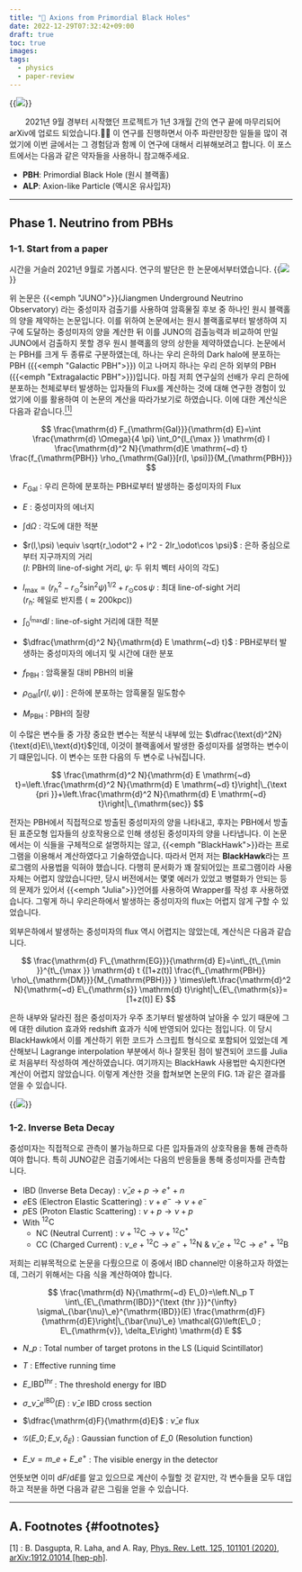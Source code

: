 ```yaml
---
title: "🌠 Axions from Primordial Black Holes"
date: 2022-12-29T07:32:42+09:00
draft: true
toc: true
images:
tags:
  - physics
  - paper-review
---
```


{{<img src="/posts/images/007_01_abstract.png" caption="[arXiv:2212.11977](https://arxiv.org/abs/2212.11977)">}}

&emsp;&emsp;2021년 9월 경부터 시작했던 프로젝트가 1년 3개월 간의 연구 끝에 마무리되어 arXiv에 업로드 되었습니다.🥳🥳 이 연구를 진행하면서 아주 파란만장한 일들을 많이 겪었기에 이번 글에서는 그 경험담과 함께 이 연구에 대해서 리뷰해보려고 합니다. 이 포스트에서는 다음과 같은 약자들을 사용하니 참고해주세요.

* **PBH**: Primordial Black Hole (원시 블랙홀)
* **ALP**: Axion-like Particle (액시온 유사입자)

-----

## Phase 1. Neutrino from PBHs

### 1-1. Start from a paper

시간을 거슬러 2021년 9월로 가봅시다. 연구의 발단은 한 논문에서부터였습니다.
{{<img src="/posts/images/007_02_juno.png" caption="[arXiv:2010.16053](https://arxiv.org/abs/2010.16053)">}}

위 논문은 {{<emph "JUNO">}}(Jiangmen Underground Neutrino Observatory) 라는 중성미자 검출기를 사용하여 암흑물질 후보 중 하나인 원시 블랙홀의 양을 제약하는 논문입니다. 이를 위하여 논문에서는 원시 블랙홀로부터 발생하여 지구에 도달하는 중성미자의 양을 계산한 뒤 이를 JUNO의 검출능력과 비교하여 만일 JUNO에서 검출하지 못할 경우 원시 블랙홀의 양의 상한을 제약하였습니다. 논문에서는 PBH를 크게 두 종류로 구분하였는데, 하나는 우리 은하의 Dark halo에 분포하는 PBH ({{<emph "Galactic PBH">}}) 이고 나머지 하나는 우리 은하 외부의 PBH ({{<emph "Extragalactic PBH">}})입니다. 마침 저희 연구실의 선배가 우리 은하에 분포하는 천체로부터 발생하는 입자들의 Flux를 계산하는 것에 대해 연구한 경험이 있었기에 이를 활용하여 이 논문의 계산을 따라가보기로 하였습니다. 이에 대한 계산식은 다음과 같습니다.[${}^{[1]}$](#footnotes)

$$
\frac{\mathrm{d} F_{\mathrm{Gal}}}{\mathrm{d} E}=\int \frac{\mathrm{d} \Omega}{4 \pi} \int_0^{l_{\max }} \mathrm{d} l \frac{\mathrm{d}^2 N}{\mathrm{d}E \mathrm{~d} t} \frac{f_{\mathrm{PBH}} \rho_{\mathrm{Gal}}[r(l, \psi)]}{M_{\mathrm{PBH}}}
$$

* $F_{\mathrm{Gal}}$ : 우리 은하에 분포하는 PBH로부터 발생하는 중성미자의 Flux

* $E$ : 중성미자의 에너지

* $\displaystyle \int \text{d}\Omega$ : 각도에 대한 적분

* $r(l,\psi) \equiv \sqrt{r_\odot^2 + l^2 - 2lr_\odot\cos \psi}$ : 은하 중심으로부터 지구까지의 거리  
($l$: PBH의 line-of-sight 거리, $\psi$: 두 위치 벡터 사이의 각도)

* $l_{\max } = (r_h^2 - r_\odot^2 \sin^2 \psi)^{1/2} + r_\odot \cos\psi$ : 최대 line-of-sight 거리  
($r_h$: 헤일로 반지름 ($\approx 200\text{kpc}$))

* $\displaystyle \int_0^{l_{\max }} \text{d} l$ : line-of-sight 거리에 대한 적분

* $\dfrac{\mathrm{d}^2 N}{\mathrm{d} E \mathrm{~d} t}$ : PBH로부터 발생하는 중성미자의 에너지 및 시간에 대한 분포

* $f_{\mathrm{PBH}}$ : 암흑물질 대비 PBH의 비율

* $\rho_{\mathrm{Gal}}[r(l,\psi)]$ : 은하에 분포하는 암흑물질 밀도함수

* $M_{\mathrm{PBH}}$ : PBH의 질량

이 수많은 변수들 중 가장 중요한 변수는 적분식 내부에 있는 $\dfrac{\text{d}^2N}{\text{d}E\\,\text{d}t}$인데, 이것이 블랙홀에서 발생한 중성미자를 설명하는 변수이기 떄문입니다. 이 변수는 또한 다음의 두 변수로 나눠집니다.

$$
\frac{\mathrm{d}^2 N}{\mathrm{d} E \mathrm{~d} t}=\left.\frac{\mathrm{d}^2 N}{\mathrm{d} E \mathrm{~d} t}\right|\_{\text {pri }}+\left.\frac{\mathrm{d}^2 N}{\mathrm{d} E \mathrm{~d} t}\right|\_{\mathrm{sec}}
$$

전자는 PBH에서 직접적으로 방출된 중성미자의 양을 나타내고, 후자는 PBH에서 방출된 표준모형 입자들의 상호작용으로 인해 생성된 중성미자의 양을 나타냅니다. 이 논문에서는 이 식들을 구체적으로 설명하지는 않고, {{<emph "BlackHawk">}}라는 프로그램을 이용해서 계산하였다고 기술하였습니다. 따라서 먼저 저는 **BlackHawk**라는 프로그램의 사용법을 익혀야 했습니다. 다행히 문서화가 꽤 잘되어있는 프로그램이라 사용 자체는 어렵지 않았습니다만, 당시 버전에서는 몇몇 에러가 있었고 병렬화가 안되는 등의 문제가 있어서 {{<emph "Julia">}}언어를 사용하여 Wrapper를 작성 후 사용하였습니다. 그렇게 하니 우리은하에서 발생하는 중성미자의 flux는 어렵지 않게 구할 수 있었습니다.

외부은하에서 발생하는 중성미자의 flux 역시 어렵지는 않았는데, 계산식은 다음과 같습니다.

$$
\frac{\mathrm{d} F\_{\mathrm{EG}}}{\mathrm{d} E}=\int\_{t\_{\min }}^{t\_{\max }} \mathrm{d} t {[1+z(t)] \frac{f\_{\mathrm{PBH}} \rho\_{\mathrm{DM}}}{M_{\mathrm{PBH}}} } \times\left.\frac{\mathrm{d}^2 N}{\mathrm{~d} E\_{\mathrm{s}} \mathrm{d} t}\right|\_{E\_{\mathrm{s}}=[1+z(t)] E}
$$

은하 내부와 달라진 점은 중성미자가 우주 초기부터 발생하여 날아올 수 있기 때문에 그에 대한 dilution 효과와 redshift 효과가 식에 반영되어 있다는 점입니다. 이 당시 BlackHawk에서 이를 계산하기 위한 코드가 스크립트 형식으로 포함되어 있었는데 계산해보니 Lagrange interpolation 부분에서 하나 잘못된 점이 발견되어 코드를 Julia로 처음부터 작성하여 계산하였습니다. 여기까지는 BlackHawk 사용법만 숙지한다면 계산이 어렵지 않았습니다. 이렇게 계산한 것을 합쳐보면 논문의 FIG. 1과 같은 결과를 얻을 수 있습니다.

{{<img src="/posts/images/007_03_juno_dFdE.png" caption="FIG. 1 in 2010.16053">}}


### 1-2. Inverse Beta Decay

중성미자는 직접적으로 관측이 불가능하므로 다른 입자들과의 상호작용을 통해 관측하여야 합니다. 특히 JUNO같은 검출기에서는 다음의 반응들을 통해 중성미자를 관측합니다.

* IBD (Inverse Beta Decay) : $\bar{\nu}\_e+p \rightarrow e^{+}+n$
* $e$ES (Electron Elastic Scattering) : $\nu + e^{-} \rightarrow \nu + e^{-}$
* $p$ES (Proton Elastic Scattering) : $\nu + p \rightarrow \nu + p$
* With ${}^{12}\mathrm{C}$
  * NC (Neutral Current) : $\nu + {}^{12}\mathrm{C} \rightarrow \nu + {}^{12}\mathrm{C}^*$
  * CC (Charged Current) : $\nu\_e + {}^{12}\mathrm{C} \rightarrow e^{-} + {}^{12}\mathrm{N}$ & $\bar{\nu}\_e + {}^{12}\mathrm{C} \rightarrow e^{+} + {}^{12}\mathrm{B}$

저희는 리뷰목적으로 논문을 다뤘으므로 이 중에서 IBD channel만 이용하고자 하였는데, 그러기 위해서는 다음 식을 계산하여야 합니다.

$$
\frac{\mathrm{d} N}{\mathrm{~d} E\_0}=\left.N\_p T \int\_{E\_{\mathrm{IBD}}^{\text {thr }}}^{\infty} \sigma\_{\bar{\nu}\_e}^{\mathrm{IBD}}(E) \frac{\mathrm{d}F}{\mathrm{d}E}\right|\_{\bar{\nu}\_e} \mathcal{G}\left(E\_0 ; E\_{\mathrm{v}}, \delta_E\right) \mathrm{d} E
$$

* $N\_p$ : Total number of target protons in the LS (Liquid Scintillator)

* $T$ : Effective running time

* $E\_{\mathrm{IBD}}^{\text {thr }}$ : The threshold energy for IBD

* $\sigma\_{\bar{\nu}\_e}^{\mathrm{IBD}}(E)$ : $\bar{\nu}\_e$ IBD cross section

* $\dfrac{\mathrm{d}F}{\mathrm{d}E}$ : $\bar{\nu}\_e$ flux

* $\mathcal{G}\left(E\_0 ; E\_{\mathrm{v}}, \delta_E\right)$ : Gaussian function of $E\_0$ (Resolution function)

* $E\_{\mathrm{v}} = m\_e + E\_{e^+}$ : The visible energy in the detector

언뜻보면 이미 $\mathrm{d}F/\mathrm{d}E$를 알고 있으므로 계산이 수월할 것 같지만, 각 변수들을 모두 대입하고 적분을 하면 다음과 같은 그림을 얻을 수 있습니다.

-----

## A. Footnotes {#footnotes}

[1] : B. Dasgupta, R. Laha, and A. Ray, [Phys. Rev. Lett. 125, 101101 (2020)](http://dx.doi.org/10.1103/PhysRevLett.125.101101), [arXiv:1912.01014 [hep-ph]](https://arxiv.org/abs/1912.01014).